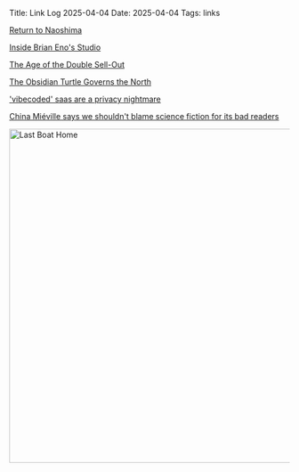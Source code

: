 Title: Link Log 2025-04-04
Date: 2025-04-04
Tags: links

[Return to Naoshima](https://randomwire.com/return-to-naoshima/)

[Inside Brian Eno's Studio](https://www.youtube.com/watch?v=nR4JAonAR4g)

[The Age of the Double Sell-Out](https://culture.ghost.io/the-age-of-the-double-sell-out/)

[The Obsidian Turtle Governs the North](https://www.jamesreeves.co/the-obsidian-turtle-governs-the-north/)

['vibecoded' saas are a privacy nightmare](https://blog.avas.space/vibecoded-saas/)

[China Miéville says we shouldn't blame science fiction for its bad readers](https://techcrunch.com/2025/03/30/author-china-mieville-says-we-shouldnt-blame-science-fiction-for-its-bad-readers/)

<a href="https://www.flickr.com/photos/pigmonkey/54431560313/in/dateposted/" title="Last Boat Home"><img src="https://live.staticflickr.com/65535/54431560313_bfb8fc35f9_c.jpg" width="800" height="600" alt="Last Boat Home"/></a>
